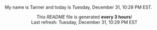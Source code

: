 My name is Tanner and today is Tuesday, December 31, 10:29 PM EST.

<p align="center">This <i>README</i> file is generated <b>every 3 hours</b>!</br>Last refresh: Tuesday, December 31, 10:29 PM EST<br /></p>
